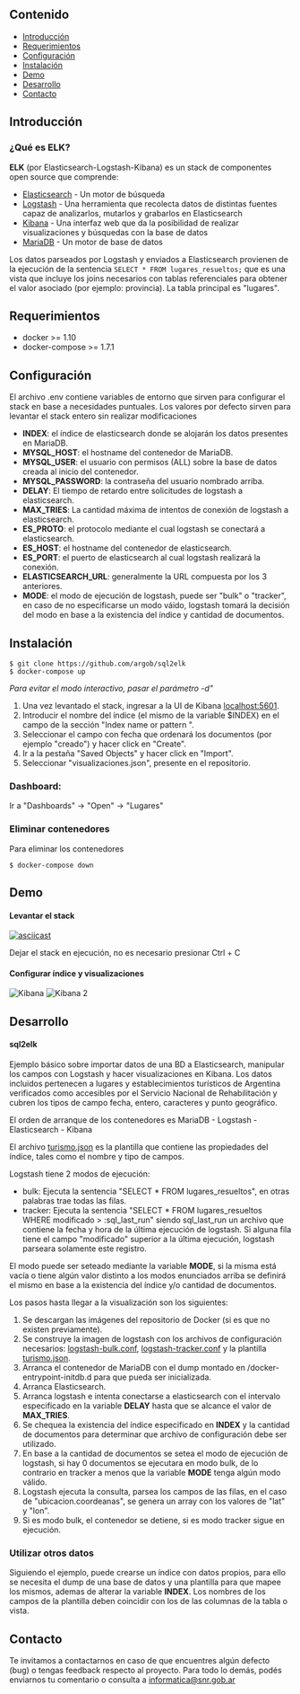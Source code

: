 ## Contenido

- [Introducción](#introducción)
- [Requerimientos](#requerimientos)
- [Configuración](#configuraci%C3%B3n)
- [Instalación](#instalaci%C3%B3n)
- [Demo](#demo)
- [Desarrollo](#desarrollo)
- [Contacto](#contacto)

## Introducción

### ¿Qué es ELK?

**ELK** (por Elasticsearch-Logstash-Kibana) es un stack de componentes open source que comprende:

- [Elasticsearch](https://github.com/docker-library/elasticsearch) - Un motor de búsqueda
- [Logstash](https://github.com/docker-library/logstash) - Una herramienta que recolecta datos de distintas fuentes capaz de analizarlos, mutarlos y grabarlos en Elasticsearch
- [Kibana](https://github.com/docker-library/kibana) - Una interfaz web que da la posibilidad de realizar visualizaciones y búsquedas con la base de datos
- [MariaDB](https://github.com/docker-library/mariadb) - Un motor de base de datos

Los datos parseados por Logstash y enviados a Elasticsearch provienen de la ejecución de la sentencia `SELECT * FROM lugares_resueltos;` que es una vista que incluye los joins necesarios con tablas referenciales para obtener el valor asociado (por ejemplo: provincia). La tabla principal es "lugares".

## Requerimientos

- docker >= 1.10
- docker-compose >= 1.7.1

## Configuración

El archivo .env contiene variables de entorno que sirven para configurar el stack en base a necesidades puntuales. Los valores por defecto sirven para levantar el stack entero sin realizar modificaciones

- **INDEX**: el índice de elasticsearch donde se alojarán los datos presentes en MariaDB.
- **MYSQL_HOST**: el hostname del contenedor de MariaDB.
- **MYSQL_USER**: el usuario con permisos (ALL) sobre la base de datos creada al inicio del contenedor.
- **MYSQL_PASSWORD**: la contraseña del usuario nombrado arriba.
- **DELAY**: El tiempo de retardo entre solicitudes de logstash a elasticsearch.
- **MAX_TRIES**: La cantidad máxima de intentos de conexión de logstash a elasticsearch.
- **ES_PROTO**: el protocolo mediante el cual logstash se conectará a elasticsearch.
- **ES_HOST**: el hostname del contenedor de elasticsearch.
- **ES_PORT**: el puerto de elasticsearch al cual logstash realizará la conexión.
- **ELASTICSEARCH_URL**: generalmente la URL compuesta por los 3 anteriores.
- **MODE**: el modo de ejecución de logstash, puede ser "bulk" o "tracker", en caso de no especificarse un modo váido, logstash tomará la decisión del modo en base a la existencia del índice y cantidad de documentos.

## Instalación

```shell
$ git clone https://github.com/argob/sql2elk
$ docker-compose up
```
*Para evitar el modo interactivo, pasar el parámetro -d"*

1. Una vez levantado el stack, ingresar a la UI de Kibana [localhost:5601](http://localhost:5601).
2. Introducir el nombre del índice (el mismo de la variable $INDEX) en el campo de la sección "Index name or pattern
".
3. Seleccionar el campo con fecha que ordenará los documentos (por ejemplo "creado") y hacer click en "Create".
4. Ir a la pestaña "Saved Objects" y hacer click en "Import".
5. Seleccionar "visualizaciones.json", presente en el repositorio.

### Dashboard:

Ir a "Dashboards" -> "Open" -> "Lugares"

### Eliminar contenedores

Para eliminar los contenedores

```shell
$ docker-compose down
```

## Demo 

#### Levantar el stack

[![asciicast](https://asciinema.org/a/3W3XWJdRsYcPk441INPBsYVy8.png)](https://asciinema.org/a/3W3XWJdRsYcPk441INPBsYVy8)

Dejar el stack en ejecución, no es necesario presionar Ctrl + C

#### Configurar índice y visualizaciones

![Kibana](https://www.snr.gob.ar/kibana.gif)
![Kibana 2](https://www.snr.gob.ar/kibana2.gif)

## Desarrollo

#### sql2elk

Ejemplo básico sobre importar datos de una BD a Elasticsearch, manipular los campos con Logstash y hacer visualizaciones en Kibana. Los datos incluidos pertenecen a lugares y establecimientos turísticos de Argentina verificados como accesibles por el Servicio Nacional de Rehabilitación y cubren los tipos de campo fecha, entero, caracteres y punto geográfico.

El orden de arranque de los contenedores es MariaDB - Logstash - Elasticsearch - Kibana

El archivo [turismo.json](https://github.com/argob/elk-bi/blob/master/logstash/conf.d/turismo.json) es la plantilla que contiene las propiedades del índice, tales como el nombre y tipo de campos.

Logstash tiene 2 modos de ejecución:

- bulk: Ejecuta la sentencia "SELECT * FROM lugares_resueltos", en otras palabras trae todas las filas.
- tracker: Ejecuta la sentencia "SELECT * FROM lugares_resueltos WHERE modificado > :sql_last_run" siendo sql_last_run un archivo que contiene la fecha y hora de la última ejecución de logstash. Si alguna fila tiene el campo "modificado" superior a la última ejecución, logstash parseara solamente este registro.

El modo puede ser seteado mediante la variable **MODE**, si la misma está vacía o tiene algún valor distinto a los modos enunciados arriba se definirá el mismo en base a la existencia del índice y/o cantidad de documentos.

Los pasos hasta llegar a la visualización son los siguientes:

1. Se descargan las imágenes del repositorio de Docker (si es que no existen previamente).
2. Se construye la imagen de logstash con los archivos de configuración necesarios: [logstash-bulk.conf](https://github.com/argob/elk-bi/blob/master/logstash/conf.d/logstash-bulk.conf), [logstash-tracker.conf](https://github.com/argob/elk-bi/blob/master/logstash/conf.d/logstash-tracker.conf) y la plantilla [turismo.json](https://github.com/argob/elk-bi/blob/master/logstash/conf.d/turismo.json).
3. Arranca el contenedor de MariaDB con el dump montado en /docker-entrypoint-initdb.d para que pueda ser inicializada.
4. Arranca Elasticsearch.
5. Arranca logstash e intenta conectarse a elasticsearch con el intervalo especificado en la variable **DELAY** hasta que se alcance el valor de **MAX_TRIES**.
6. Se chequea la existencia del índice especificado en **INDEX** y la cantidad de documentos para determinar que archivo de configuración debe ser utilizado.
7. En base a la cantidad de documentos se setea el modo de ejecución de logstash, si hay 0 documentos se ejecutara en modo bulk, de lo contrario en tracker a menos que la variable **MODE** tenga algún modo válido.
8. Logstash ejecuta la consulta, parsea los campos de las filas, en el caso de "ubicacion.coordeanas", se genera un array con los valores de "lat" y "lon".
9. Si es modo bulk, el contenedor se detiene, si es modo tracker sigue en ejecución.

### Utilizar otros datos

Siguiendo el ejemplo, puede crearse un índice con datos propios, para ello se necesita el dump de una base de datos y una plantilla para que mapee los mismos, ademas de alterar la variable **INDEX**. Los nombres de los campos de la plantilla deben coincidir con los de las columnas de la tabla o vista.

## Contacto

Te invitamos a contactarnos en caso de que encuentres algún defecto (bug) o tengas feedback respecto al proyecto.
Para todo lo demás, podés enviarnos tu comentario o consulta a [informatica@snr.gob.ar](mailto:informatica@snr.gob.ar)
